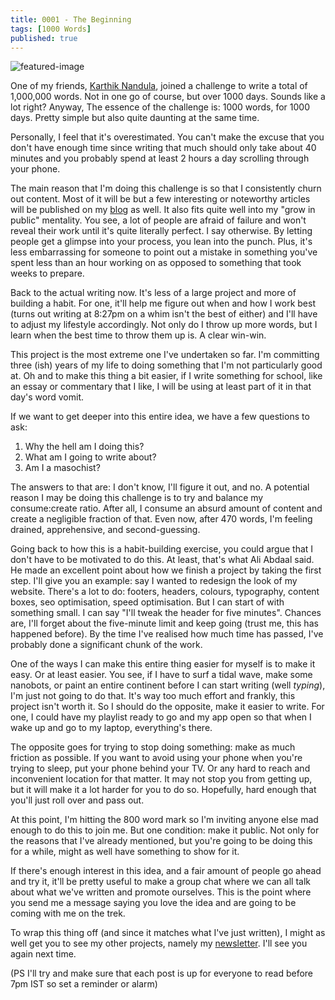 ```yaml
---
title: 0001 - The Beginning
tags: [1000 Words]
published: true
---
```


![featured-image](https://notes.manassadasivuni.com/assets/img/0001-the-beginning/featured-image.jpg)

One of my friends, [Karthik Nandula](https://karsidonline.com), joined a challenge to write a total of 1,000,000 words. Not in one go of course, but over 1000 days. Sounds like a lot right? Anyway, The essence of the challenge is: 1000 words, for 1000 days. Pretty simple but also quite daunting at the same time. 

Personally, I feel that it's overestimated. You can't make the excuse that you don't have enough time since writing that much should only take about 40 minutes and you probably spend at least 2 hours a day scrolling through your phone. 

The main reason that I'm doing this challenge is so that I consistently churn out content. Most of it will be but a few interesting or noteworthy articles will be published on my [blog](https://manassadasivuni.com) as well. It also fits quite well into my "grow in public" mentality. You see, a lot of people are afraid of failure and won't reveal their work until it's quite literally perfect. I say otherwise. By letting people get a glimpse into your process, you lean into the punch. Plus, it's less embarrassing for someone to point out a mistake in something you've spent less than an hour working on as opposed to something that took weeks to prepare.

Back to the actual writing now. It's less of a large project and more of building a habit. For one, it'll help me figure out when and how I work best (turns out writing at 8:27pm on a whim isn't the best of either) and I'll have to adjust my lifestyle accordingly. Not only do I throw up more words, but I learn when the best time to throw them up is. A clear win-win.

This project is the most extreme one I've undertaken so far. I'm committing three (ish) years of my life to doing something that I'm not particularly good at. Oh and to make this thing a bit easier, if I write something for school, like an essay or commentary that I like, I will be using at least part of it in that day's word vomit.

If we want to get deeper into this entire idea, we have a few questions to ask:

1) Why the hell am I doing this?
2) What am I going to write about?
3) Am I a masochist?

The answers to that are: I don't know, I'll figure it out, and no. A potential reason I may be doing this challenge is to try and balance my consume:create ratio. After all, I consume an absurd amount of content and create a negligible fraction of that. Even now, after 470 words, I'm feeling drained, apprehensive, and second-guessing.

Going back to how this is a habit-building exercise, you could argue that I don't have to be motivated to do this. At least, that's what Ali Abdaal said. He made an excellent point about how we finish a project by taking the first step. I'll give you an example: say I wanted to redesign the look of my website. There's a lot to do: footers, headers, colours, typography, content boxes, seo optimisation, speed optimisation. But I can start of with something small. I can say "I'll tweak the header for five minutes". Chances are, I'll forget about the five-minute limit and keep going (trust me, this has happened before). By the time I've realised how much time has passed, I've probably done a significant chunk of the work.

One of the ways I can make this entire thing easier for myself is to make it easy. Or at least easier. You see, if I have to surf a tidal wave, make some nanobots, or paint an entire continent before I can start writing (well _typing_), I'm just not going to do that. It's way too much effort and frankly, this project isn't worth it. So I should do the opposite, make it easier to write. For one, I could have my playlist ready to go and my app open so that when I wake up and go to my laptop, everything's there.

The opposite goes for trying to stop doing something: make as much friction as possible. If you want to avoid using your phone when you're trying to sleep, put your phone behind your TV. Or any hard to reach and inconvenient location for that matter. It may not stop you from getting up, but it will make it a lot harder for you to do so. Hopefully, hard enough that you'll just roll over and pass out.

At this point, I'm hitting the 800 word mark so I'm inviting anyone else mad enough to do this to join me. But one condition: make it public. Not only for the reasons that I've already mentioned, but you're going to be doing this for a while, might as well have something to show for it.

If there's enough interest in this idea, and a fair amount of people go ahead and try it, it'll be pretty useful to make a group chat where we can all talk about what we've written and promote ourselves. This is the point where you send me a message saying you love the idea and are going to be coming with me on the trek.

To wrap this thing off (and since it matches what I've just written), I might as well get you to see my other projects, namely my [newsletter](https://manassadasivuni.com/newsletter). I'll see you again next time.

(PS I'll try and make sure that each post is up for everyone to read before 7pm IST so set a reminder or alarm)